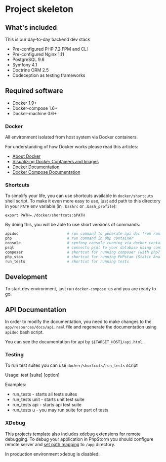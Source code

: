 # Project skeleton

## What's included

This is our day-to-day backend dev stack

 - Pre-configured PHP 7.2 FPM and CLI
 - Pre-configured Nginx 1.11
 - PostgreSQL 9.6
 - Symfony 4.1
 - Doctrine ORM 2.5
 - Codeception as testing frameworks

## Required software

 - Docker 1.9+
 - Docker-compose 1.6+
 - Docker-machine 0.6+

### Docker

All environment isolated from host system via Docker containers.

For understanding of how Docker works please read this articles:

 - [About Docker](http://www.wintellect.com/devcenter/paulballard/what-developers-need-to-know-about-docker)
 - [Visualizing Docker Containers and Images](http://merrigrove.blogspot.com.by/2015/10/visualizing-docker-containers-and-images.html)
 - [Docker Documentation](https://docs.docker.com/engine/misc/)
 - [Docker Compose Documentation](https://docs.docker.com/compose/)

### Shortcuts

To simplify your life, you can use shortcuts available in `docker/shortcuts` shell script. To make it even more easy to use, just add path to this directory in your `PATH` env variable (in `.bashrc` or `.bash_profile`):

```
export PATH=./docker/shortcuts:$PATH
```

By doing this, you will be able to use short versions of commands:

```bash
apidoc                      # run command to generate api doc from raml file
php                         # run command in php container
console                     # symfony console running via docker container
psql                        # connects psql to your database using containers
composer                    # shortcut for running composer (with php7 in separate docker container)
php_stan                    # shortcut for running PHPstan (Static Analysis Tool)
run_tests                   # shortcut for running tests
```

## Development

To start dev environment, just run `docker-compose up` and you are ready to go.

## API Documentation

In order to modify the documentation, you need to make changes to the `app/resources/docs/api.raml` file and regenerate the documentation using `apidoc` bash script.

You can see the documentation for api by `${TARGET_HOST}/api.html`.


### Testing

To run test suites you can use `docker/shortcuts/run_tests` script

Usage:  test [suite] [option]

Examples:
   - run_tests                 - starts all tests suites
   - run_tests unit            - starts unit test suite
   - run_tests api             - starts api test suite
   - run_tests u               - you may run suite for part of tests

### XDebug

This projects template also includes xdebug extensions for remote debugging. To debug your application in PhpStorm you should configure remote server and [set path mapping](https://www.jetbrains.com/phpstorm/help/override-server-path-mappings-dialog.html) to `/app` directory.

In production environment xdebug is disabled.